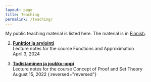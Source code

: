 ```yaml
---
layout: page
title: Teaching
permalink: /teaching/
---
```


My public teaching material is listed here. The material is in [Finnish](https://en.wikipedia.org/wiki/Finnish_language).

2. [**Funktiot ja arviointi**](/assets/pdfs/funktiot-arviointi.pdf)\
    Lecture notes for the course Functions and Approximation\
    April 3, 2024

1. [**Todistaminen ja joukko-oppi**](/assets/pdfs/todistaminen-joukko-oppi.pdf)\
    Lecture notes for the course Concept of Proof and Set Theory\
    August 15, 2022
{:reversed="reversed"}